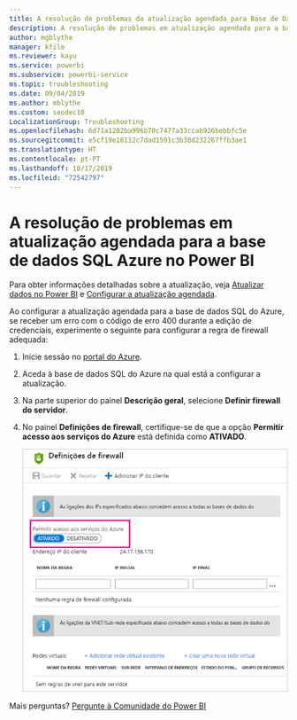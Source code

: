 ```yaml
---
title: A resolução de problemas da atualização agendada para Base de Dados SQL do Azure
description: A resolução de problemas em atualização agendada para a base de dados SQL Azure no Power BI
author: mgblythe
manager: kfile
ms.reviewer: kayu
ms.service: powerbi
ms.subservice: powerbi-service
ms.topic: troubleshooting
ms.date: 09/04/2019
ms.author: mblythe
ms.custom: seodec18
LocalizationGroup: Troubleshooting
ms.openlocfilehash: 6d71a1202ba996b70c7477a33ccab936bebbfc5e
ms.sourcegitcommit: e5cf19e16112c7dad1591c3b38d232267ffb3ae1
ms.translationtype: HT
ms.contentlocale: pt-PT
ms.lasthandoff: 10/17/2019
ms.locfileid: "72542797"
---
```

# <a name="troubleshooting-scheduled-refresh-for-azure-sql-databases-in-power-bi"></a>A resolução de problemas em atualização agendada para a base de dados SQL Azure no Power BI

Para obter informações detalhadas sobre a atualização, veja [Atualizar dados no Power BI](refresh-data.md) e [Configurar a atualização agendada](refresh-scheduled-refresh.md).

Ao configurar a atualização agendada para a base de dados SQL do Azure, se receber um erro com o código de erro 400 durante a edição de credenciais, experimente o seguinte para configurar a regra de firewall adequada:

1. Inicie sessão no [portal do Azure](https://portal.azure.com).

1. Aceda à base de dados SQL do Azure na qual está a configurar a atualização.

1. Na parte superior do painel **Descrição geral**, selecione **Definir firewall do servidor**.

1. No painel **Definições de firewall**, certifique-se de que a opção **Permitir acesso aos serviços do Azure** está definida como **ATIVADO**.

    ![Serviços permitidos do Azure](media/service-admin-troubleshooting-scheduled-refresh-azure-sql-databases/azurerefresh.png)  

Mais perguntas? [Pergunte à Comunidade do Power BI](http://community.powerbi.com/)
